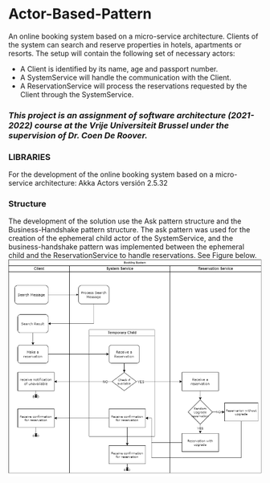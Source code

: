 # Actor-Based-Pattern
An online booking system based on a micro-service architecture. Clients of the system can search and reserve properties in hotels, apartments or resorts. The setup will contain the following set of necessary actors:
- A Client is identified by its name, age and passport number.
- A SystemService will handle the communication with the Client.
- A ReservationService will process the reservations requested by the Client through the SystemService.

### _This project is an assignment of software architecture (2021-2022) course at the Vrije Universiteit Brussel under the supervision of Dr. Coen De Roover._

### LIBRARIES
For the development of the online booking system based on a micro-service architecture: Akka Actors versión 2.5.32

### Structure
The development of the solution use the Ask pattern structure and the Business-Handshake pattern structure. The ask pattern was used for the creation of the ephemeral child actor of the SystemService, and the business-handshake pattern was implemented between the ephemeral child and the ReservationService to handle reservations. See Figure below.
![online Booking system flow](bookingStructure.png)
